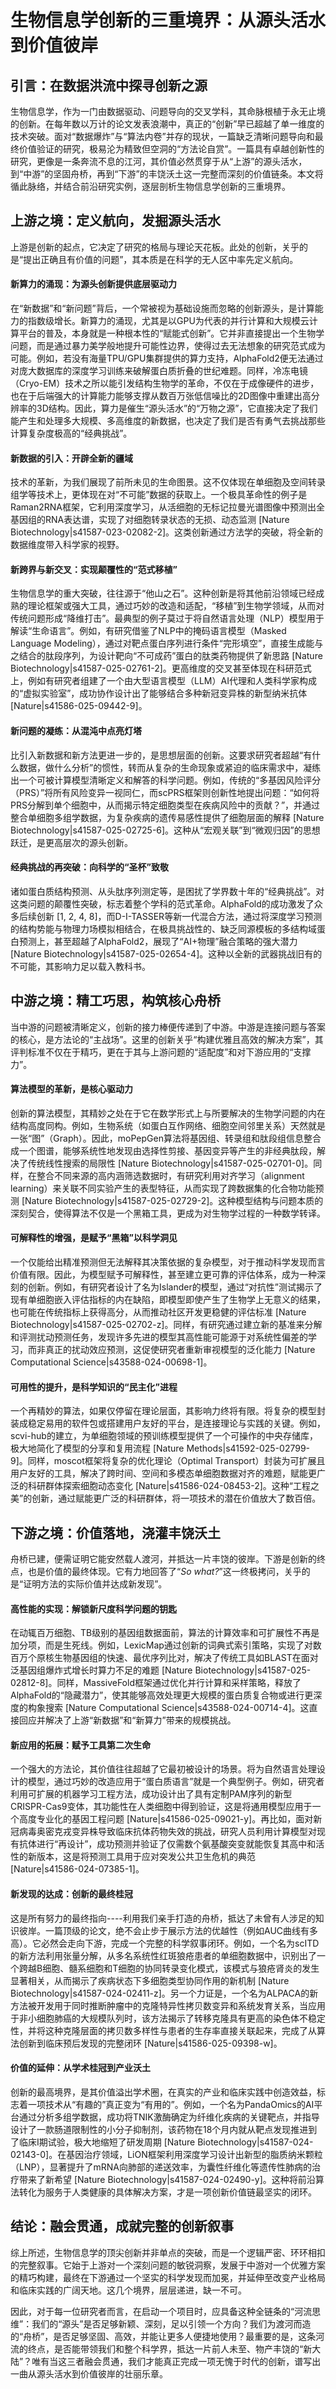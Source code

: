 # 生物信息学创新的三重境界：从源头活水到价值彼岸

## 引言：在数据洪流中探寻创新之源

生物信息学，作为一门由数据驱动、问题导向的交叉学科，其命脉根植于永无止境的创新。在每年数以万计的论文发表浪潮中，真正的“创新”早已超越了单一维度的技术突破。面对“数据爆炸”与“算法内卷”并存的现状，一篇缺乏清晰问题导向和最终价值验证的研究，极易沦为精致但空洞的“方法论自赏”。一篇具有卓越创新性的研究，更像是一条奔流不息的江河，其价值必然贯穿于从“上游”的源头活水，到“中游”的坚固舟桥，再到“下游”的丰饶沃土这一完整而深刻的价值链条。本文将循此脉络，并结合前沿研究实例，逐层剖析生物信息学创新的三重境界。


## 上游之境：定义航向，发掘源头活水

上游是创新的起点，它决定了研究的格局与理论天花板。此处的创新，关乎的是“提出正确且有价值的问题”，其本质是在科学的无人区中率先定义航向。

#### 新算力的涌现：为源头创新提供底层驱动力

在“新数据”和“新问题”背后，一个常被视为基础设施而忽略的创新源头，是计算能力的指数级增长。新算力的涌现，尤其是以GPU为代表的并行计算和大规模云计算平台的普及，本身就是一种根本性的“赋能式创新”。它并非直接提出一个生物学问题，而是通过暴力美学般地提升可能性边界，使得过去无法想象的研究范式成为可能。例如，若没有海量TPU/GPU集群提供的算力支持，AlphaFold2便无法通过对庞大数据库的深度学习训练来破解蛋白质折叠的世纪难题。同样，冷冻电镜（Cryo-EM）技术之所以能引发结构生物学的革命，不仅在于成像硬件的进步，也在于后端强大的计算能力能够支撑从数百万张低信噪比的2D图像中重建出高分辨率的3D结构。因此，算力是催生“源头活水”的“万物之源”，它直接决定了我们能产生和处理多大规模、多高维度的新数据，也决定了我们是否有勇气去挑战那些计算复杂度极高的“经典挑战”。

#### 新数据的引入：开辟全新的疆域

技术的革新，为我们展现了前所未见的生命图景。这不仅体现在单细胞及空间转录组学等技术上，更体现在对“不可能”数据的获取上。一个极具革命性的例子是Raman2RNA框架，它利用深度学习，从活细胞的无标记拉曼光谱图像中预测出全基因组的RNA表达谱，实现了对细胞转录状态的无损、动态监测 [Nature Biotechnology|s41587-023-02082-2]。这类创新通过方法学的突破，将全新的数据维度带入科学家的视野。

#### 新跨界与新交叉：实现颠覆性的“范式移植”

生物信息学的重大突破，往往源于“他山之石”。这种创新是将其他前沿领域已经成熟的理论框架或强大工具，通过巧妙的改造和适配，“移植”到生物学领域，从而对传统问题形成“降维打击”。最典型的例子莫过于将自然语言处理（NLP）模型用于解读“生命语言”。例如，有研究借鉴了NLP中的掩码语言模型（Masked Language Modeling），通过对靶点蛋白序列进行条件“完形填空”，直接生成能与之结合的肽段序列，为设计靶向“不可成药”蛋白的肽类药物提供了新思路 [Nature Biotechnology|s41587-025-02761-2]。更高维度的交叉甚至体现在科研范式上，例如有研究者组建了一个由大型语言模型（LLM）AI代理和人类科学家构成的“虚拟实验室”，成功协作设计出了能够结合多种新冠变异株的新型纳米抗体 [Nature|s41586-025-09442-9]。

#### 新问题的凝练：从混沌中点亮灯塔

比引入新数据和新方法更进一步的，是思想层面的创新。这要求研究者超越“有什么数据，做什么分析”的惯性，转而从复杂的生命现象或紧迫的临床需求中，凝练出一个可被计算模型清晰定义和解答的科学问题。例如，传统的“多基因风险评分（PRS）”将所有风险变异一视同仁，而scPRS框架则创新性地提出问题：“如何将PRS分解到单个细胞中，从而揭示特定细胞类型在疾病风险中的贡献？”，并通过整合单细胞多组学数据，为复杂疾病的遗传易感性提供了细胞层面的解释 [Nature Biotechnology|s41587-025-02725-6]。这种从“宏观关联”到“微观归因”的思想跃迁，是更高层次的源头创新。

#### 经典挑战的再突破：向科学的“圣杯”致敬

诸如蛋白质结构预测、从头肽序列测定等，是困扰了学界数十年的“经典挑战”。对这类问题的颠覆性突破，标志着整个学科的范式革命。AlphaFold的成功激发了众多后续创新 [1, 2, 4, 8]，而D-I-TASSER等新一代混合方法，通过将深度学习预测的结构势能与物理力场模拟相结合，在极具挑战性的、缺乏同源模板的多结构域蛋白预测上，甚至超越了AlphaFold2，展现了“AI+物理”融合策略的强大潜力 [Nature Biotechnology|s41587-025-02654-4]。这种以全新的武器挑战旧有的不可能，其影响力足以载入教科书。


## 中游之境：精工巧思，构筑核心舟桥

当中游的问题被清晰定义，创新的接力棒便传递到了中游。中游是连接问题与答案的核心，是方法论的“主战场”。这里的创新关乎“构建优雅且高效的解决方案”，其评判标准不仅在于精巧，更在于其与上游问题的“适配度”和对下游应用的“支撑力”。

#### 算法模型的革新，是核心驱动力

创新的算法模型，其精妙之处在于它在数学形式上与所要解决的生物学问题的内在结构高度同构。例如，生物系统（如蛋白互作网络、细胞空间邻里关系）天然就是一张“图”（Graph）。因此，moPepGen算法将基因组、转录组和肽段组信息整合成一个图谱，能够系统性地发现由选择性剪接、基因变异等产生的非经典肽段，解决了传统线性搜索的局限性 [Nature Biotechnology|s41587-025-02701-0]。同样，在整合不同来源的高内涵筛选数据时，有研究利用对齐学习（alignment learning）来关联不同实验产生的表型特征，从而实现了跨数据集的化合物功能预测 [Nature Biotechnology|s41587-025-02729-2]。这种模型结构与问题本质的深刻契合，使得算法不仅是一个黑箱工具，更成为对生物学过程的一种数学转译。

#### 可解释性的增强，是赋予“黑箱”以科学洞见

一个仅能给出精准预测但无法解释其决策依据的复杂模型，对于推动科学发现而言价值有限。因此，为模型赋予可解释性，甚至建立更可靠的评估体系，成为一种深刻的创新。例如，有研究者设计了名为Islander的模型，通过“对抗性”测试揭示了现有单细胞嵌入评估指标的内在缺陷，即模型即使产生了生物学上无意义的结果，也可能在传统指标上获得高分，从而推动社区开发更稳健的评估标准 [Nature Biotechnology|s41587-025-02702-z]。同样，有研究通过建立新的基准来分解和评测扰动预测任务，发现许多先进的模型其高性能可能源于对系统性偏差的学习，而非真正的扰动效应预测，这促使研究者重新审视模型的泛化能力 [Nature Computational Science|s43588-024-00698-1]。

#### 可用性的提升，是科学知识的“民主化”进程

一个再精妙的算法，如果仅停留在理论层面，其影响力终将有限。将复杂的模型封装成稳定易用的软件包或搭建用户友好的平台，是连接理论与实践的关键。例如，scvi-hub的建立，为单细胞领域的预训练模型提供了一个可操作的中央存储库，极大地简化了模型的分享和复用流程 [Nature Methods|s41592-025-02799-9]。同样，moscot框架将复杂的优化理论（Optimal Transport）封装为可扩展且用户友好的工具，解决了跨时间、空间和多模态单细胞数据对齐的难题，赋能更广泛的科研群体探索细胞动态变化 [Nature|s41586-024-08453-2]。这种“工程之美”的创新，通过赋能更广泛的科研群体，将一项技术的潜在价值放大了数百倍。


## 下游之境：价值落地，浇灌丰饶沃土

舟桥已建，便需证明它能安然载人渡河，并抵达一片丰饶的彼岸。下游是创新的终点，也是价值的最终体现。它有力地回答了“*So what?*”这一终极拷问，关乎的是“证明方法的实际价值并达成新发现”。

#### 高性能的实现：解锁新尺度科学问题的钥匙

在动辄百万细胞、TB级别的基因组数据面前，算法的计算效率和可扩展性不再是加分项，而是生死线。例如，LexicMap通过创新的词典式索引策略，实现了对数百万个原核生物基因组的快速、最优序列比对，解决了传统工具如BLAST在面对泛基因组爆炸式增长时算力不足的难题 [Nature Biotechnology|s41587-025-02812-8]。同样，MassiveFold框架通过优化并行计算和采样策略，释放了AlphaFold的“隐藏潜力”，使其能够高效处理更大规模的蛋白质复合物或进行更深度的构象搜索 [Nature Computational Science|s43588-024-00714-4]。这直接回应并解决了上游“新数据”和“新算力”带来的规模挑战。

#### 新应用的拓展：赋予工具第二次生命

一个强大的方法论，其价值往往超越了它最初被设计的场景。将为自然语言处理设计的模型，通过巧妙的改造应用于“蛋白质语言”就是一个典型例子。例如，研究者利用可扩展的机器学习工程方法，成功设计出了具有定制PAM序列的新型CRISPR-Cas9变体，其功能性在人类细胞中得到验证，这是将通用模型应用于一个高度专业化的基因工程问题 [Nature|s41586-025-09021-y]。再比如，面对新冠病毒奥密克戎变异株导致临床抗体药物失效的挑战，研究人员利用计算模型对现有抗体进行“再设计”，成功预测并验证了仅需数个氨基酸突变就能恢复其高中和活性的新版本，这是将预测工具用于应对突发公共卫生危机的典范 [Nature|s41586-024-07385-1]。

#### 新发现的达成：创新的最终桂冠

这是所有努力的最终指向----利用我们亲手打造的舟桥，抵达了未曾有人涉足的知识彼岸。一篇顶级的论文，绝不会止步于展示方法的优越性（例如AUC曲线有多高）。它必然会走向下游，完成一个完整的科学叙事闭环。例如，一个名为scITD的新方法利用张量分解，从多名系统性红斑狼疮患者的单细胞数据中，识别出了一个跨越B细胞、髓系细胞和T细胞的协同转录变化模式，该模式与狼疮肾炎的发生显著相关，从而揭示了疾病状态下多细胞类型协同作用的新机制 [Nature Biotechnology|s41587-024-02411-z]。另一个力证是，一个名为ALPACA的新方法被开发用于同时推断肿瘤中的克隆特异性拷贝数变异和系统发育关系，当应用于非小细胞肺癌的大规模队列时，该方法揭示了转移克隆具有更高的染色体不稳定性，并将这种克隆层面的拷贝数多样性与患者的生存率直接关联起来，完成了从算法创新到临床预后发现的完整闭环 [Nature|s41586-025-09398-w]。

#### 价值的延伸：从学术桂冠到产业沃土

创新的最高境界，是其价值溢出学术圈，在真实的产业和临床实践中创造效益，标志着一项技术从“有趣的”真正变为“有用的”。例如，一个名为PandaOmics的AI平台通过分析多组学数据，成功将TNIK激酶确定为纤维化疾病的关键靶点，并指导设计了一款肠道限制性的小分子抑制剂，该药物在18个月内就从靶点发现推进到了临床I期试验，极大地缩短了研发周期 [Nature Biotechnology|s41587-024-02143-0]。在基因治疗领域，LiON框架利用深度学习设计出新型的脂质纳米颗粒（LNP），显著提升了mRNA向肺部的递送效率，为囊性纤维化等遗传性肺病的治疗带来了新希望 [Nature Biotechnology|s41587-024-02490-y]。这种将前沿算法转化为服务于人类健康的具体解决方案，才是一项创新价值链最坚实的闭环。


## 结论：融会贯通，成就完整的创新叙事

综上所述，生物信息学的顶尖创新并非单点的突破，而是一个逻辑严密、环环相扣的完整叙事。它始于上游对一个深刻问题的敏锐洞察，发展于中游对一个优雅方案的精巧构建，最终在下游通过一个坚实的科学发现而加冕，并延伸至改变产业格局和临床实践的广阔天地。这几个境界，层层递进，缺一不可。

因此，对于每一位研究者而言，在启动一个项目时，应具备这种全链条的“河流思维”：我们的“源头”是否足够新颖、深刻，足以引领一个方向？我们为渡河而造的“舟桥”，是否足够坚固、高效，并能让更多人便捷地使用？最重要的是，这条河流的终点，是否能带领我们和整个科学界，抵达一片前人未至、物产丰饶的“新大陆”？唯有当这三者融会贯通，我们才能真正完成一项无愧于时代的创新，谱写出一曲从源头活水到价值彼岸的壮丽乐章。
